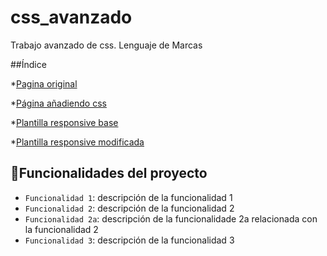 # css_avanzado
Trabajo avanzado de css. Lenguaje de Marcas
 
  ##Índice

*[Pagina original](#Página_con_html)

*[Página añadiendo css](#Página_con_css)

*[Plantilla responsive base](#índice)

*[Plantilla responsive modificada](#)

  ## :hammer:Funcionalidades del proyecto

- `Funcionalidad 1`: descripción de la funcionalidad 1
- `Funcionalidad 2`: descripción de la funcionalidad 2
- `Funcionalidad 2a`: descripción de la funcionalidade 2a relacionada con la funcionalidad 2
- `Funcionalidad 3`: descripción de la funcionalidad 3
